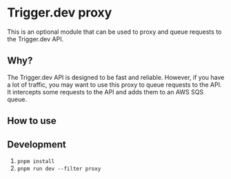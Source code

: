# Trigger.dev proxy

This is an optional module that can be used to proxy and queue requests to the Trigger.dev API.

## Why?

The Trigger.dev API is designed to be fast and reliable. However, if you have a lot of traffic, you may want to use this proxy to queue requests to the API. It intercepts some requests to the API and adds them to an AWS SQS queue.

## How to use

## Development

1. `pnpm install`
2. `pnpm run dev --filter proxy`

